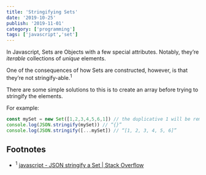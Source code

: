 ```yaml
---
title: 'Stringifying Sets'
date: '2019-10-25'
publish: '2019-11-01'
category: ['programming']
tags: ['javascript','set']
---
```

In Javascript, Sets are Objects with a few special attributes. Notably, they’re _iterable_ collections of _unique_ elements.

One of the consequences of how Sets are constructed, however, is that they’re not stringify-able.<sup>1</sup>

There are some simple solutions to this is to create an array before trying to stringify the elements.

For example:
```javascript
const mySet = new Set([1,2,3,4,5,6,1]) // the duplicative 1 will be removed
console.log(JSON.stringify(mySet)) // “{}”
console.log(JSON.stringify([...mySet]) // “[1, 2, 3, 4, 5, 6]” 
```

## Footnotes
* <sup>1</sup> [javascript - JSON stringify a Set | Stack Overflow](https://stackoverflow.com/questions/31190885/json-stringify-a-set)

